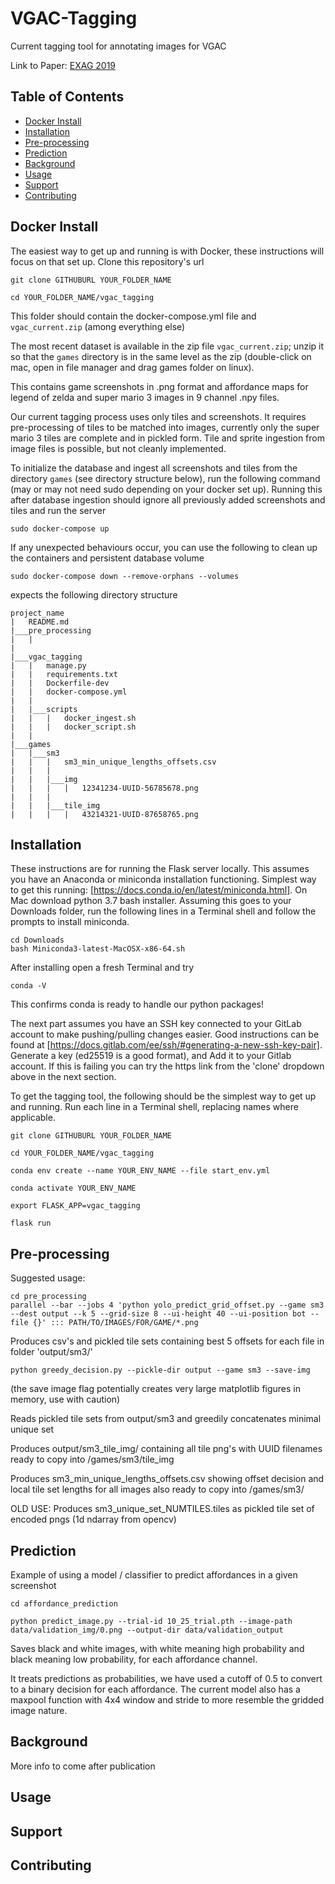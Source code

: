 # VGAC-Tagging

Current tagging tool for annotating images for VGAC

Link to Paper: [EXAG 2019](http://www.exag.org/papers/EXAG_2019_paper_13.pdf)

## Table of Contents

- [Docker Install](#docker)
- [Installation](#installation)
- [Pre-processing](#pre-processing)
- [Prediction](#prediction)
- [Background](#background)
- [Usage](#usage)
- [Support](#support)
- [Contributing](#contributing)


## Docker Install
The easiest way to get up and running is with Docker, these instructions will focus on that set up. Clone this repository's url

```
git clone GITHUBURL YOUR_FOLDER_NAME

cd YOUR_FOLDER_NAME/vgac_tagging
```

This folder should contain the docker-compose.yml file and `vgac_current.zip` (among everything else)

The most recent dataset is available in the zip file `vgac_current.zip`; unzip it so that the `games` directory is in the same level as the zip (double-click on mac, open in file manager and drag games folder on linux).

This contains game screenshots in .png format and affordance maps for legend of zelda and super mario 3 images in 9 channel .npy files.

Our current tagging process uses only tiles and screenshots. It requires pre-processing of tiles to be matched into images, currently only the super mario 3 tiles are complete and in pickled form. Tile and sprite ingestion from image files is possible, but not cleanly implemented.

To initialize the database and ingest all screenshots and tiles from the directory `games` (see directory structure below), run the following command (may or may not need sudo depending on your docker set up). Running this after database ingestion should ignore all previously added screenshots and tiles and run the server

```
sudo docker-compose up
```

If any unexpected behaviours occur, you can use the following to clean up the containers and persistent database volume
```
sudo docker-compose down --remove-orphans --volumes
```

expects the following directory structure
```
project_name
|   README.md
|___pre_processing
|   |
|
|___vgac_tagging
|   |   manage.py
|   |   requirements.txt
|   |   Dockerfile-dev
|   |   docker-compose.yml
|   |
|   |___scripts   
|   |   |   docker_ingest.sh
|   |   |   docker_script.sh
|   |
|___games
|   |___sm3
|   |   |   sm3_min_unique_lengths_offsets.csv
|   |   |
|   |   |___img
|   |   |   |   12341234-UUID-56785678.png
|   |   |
|   |   |___tile_img
|   |   |   |   43214321-UUID-87658765.png

```

## Installation
These instructions are for running the Flask server locally.
This assumes you have an Anaconda or miniconda installation functioning. Simplest way to get this running: [https://docs.conda.io/en/latest/miniconda.html]. On Mac download python 3.7 bash installer. Assuming this goes to your Downloads folder, run the following lines in a Terminal shell and follow the prompts to install miniconda.

```
cd Downloads
bash Miniconda3-latest-MacOSX-x86-64.sh
```
After installing open a fresh Terminal and try
```
conda -V
```
This confirms conda is ready to handle our python packages!

The next part assumes you have an SSH key connected to your GitLab account to make pushing/pulling changes easier. Good instructions can be found at [https://docs.gitlab.com/ee/ssh/#generating-a-new-ssh-key-pair]. Generate a key (ed25519 is a good format), and Add it to your Gitlab account. If this is failing you can try the https link from the 'clone' dropdown above in the next section.


To get the tagging tool, the following should be the simplest way to get up and running. Run each line in a Terminal shell, replacing names where applicable.
```
git clone GITHUBURL YOUR_FOLDER_NAME

cd YOUR_FOLDER_NAME/vgac_tagging

conda env create --name YOUR_ENV_NAME --file start_env.yml

conda activate YOUR_ENV_NAME

export FLASK_APP=vgac_tagging

flask run
```


## Pre-processing
Suggested usage:
```
cd pre_processing
parallel --bar --jobs 4 'python yolo_predict_grid_offset.py --game sm3 --dest output --k 5 --grid-size 8 --ui-height 40 --ui-position bot --file {}' ::: PATH/TO/IMAGES/FOR/GAME/*.png
```
Produces csv's and pickled tile sets containing best 5 offsets for each file in folder 'output/sm3/'

```
python greedy_decision.py --pickle-dir output --game sm3 --save-img
```
(the save image flag potentially creates very large matplotlib figures in memory, use with caution)


Reads pickled tile sets from output/sm3 and greedily concatenates minimal unique set

Produces output/sm3_tile_img/ containing all tile png's with UUID filenames ready to copy into /games/sm3/tile_img

Produces sm3_min_unique_lengths_offsets.csv showing offset decision and local tile set lengths for all images also ready to copy into /games/sm3/


OLD USE: Produces sm3_unique_set_NUMTILES.tiles as pickled tile set of encoded pngs (1d ndarray from opencv)


## Prediction

Example of using a model / classifier to predict affordances in a given screenshot
```
cd affordance_prediction

python predict_image.py --trial-id 10_25_trial.pth --image-path data/validation_img/0.png --output-dir data/validation_output
```

Saves black and white images, with white meaning high probability and black meaning low probability, for each affordance channel.

It treats predictions as probabilities, we have used a cutoff of 0.5 to convert to a binary decision for each affordance. The current model also has a maxpool function with 4x4 window and stride to more resemble the gridded image nature.

## Background

More info to come after publication

## Usage



## Support

## Contributing
